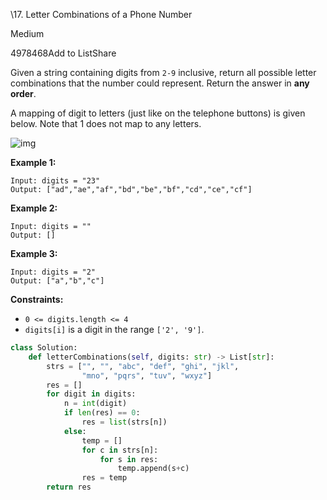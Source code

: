 \17. Letter Combinations of a Phone Number

Medium

4978468Add to ListShare

Given a string containing digits from `2-9` inclusive, return all possible letter combinations that the number could represent. Return the answer in **any order**.

A mapping of digit to letters (just like on the telephone buttons) is given below. Note that 1 does not map to any letters.

![img](https://upload.wikimedia.org/wikipedia/commons/thumb/7/73/Telephone-keypad2.svg/200px-Telephone-keypad2.svg.png)

 

**Example 1:**

```
Input: digits = "23"
Output: ["ad","ae","af","bd","be","bf","cd","ce","cf"]
```

**Example 2:**

```
Input: digits = ""
Output: []
```

**Example 3:**

```
Input: digits = "2"
Output: ["a","b","c"]
```

 

**Constraints:**

- `0 <= digits.length <= 4`
- `digits[i]` is a digit in the range `['2', '9']`.

```python
class Solution:
    def letterCombinations(self, digits: str) -> List[str]:
        strs = ["", "", "abc", "def", "ghi", "jkl",
                "mno", "pqrs", "tuv", "wxyz"]
        res = []
        for digit in digits:
            n = int(digit)
            if len(res) == 0:
                res = list(strs[n])
            else:
                temp = []
                for c in strs[n]:
                    for s in res:
                        temp.append(s+c)
                res = temp
        return res
```

